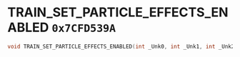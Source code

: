 # TRAIN_SET_PARTICLE_EFFECTS_ENABLED `0x7CFD539A`

```cpp
void TRAIN_SET_PARTICLE_EFFECTS_ENABLED(int _Unk0, int _Unk1, int _Unk2);
```